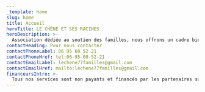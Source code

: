 ```yaml
---
_template: home
slug: home
title: Accueil
heroTitle: LE CHÊNE ET SES RACINES
heroDescription: >-
  Association dédiée au soutien des familles, nous offrons un cadre bienveillant et sécurisé pour accompagner les parents et les enfants dans la reconstruction de leurs liens. Notre équipe pluridisciplinaire est à l’écoute de chacun, avec pour objectif de favoriser l’apaisement, la confiance et l’autonomie dans le respect de chaque histoire.
contactHeading: Pour nous contacter
contactPhoneLabel: 06 95 60 52 21
contactPhoneHref: tel:06-95-60-52-21
contactEmailLabel: lechene77familles@gmail.com
contactEmailHref: mailto:lechene77familles@gmail.com
financeursIntro: >-
  Tous nos services sont non payants et financés par les partenaires suivants :
---
```


